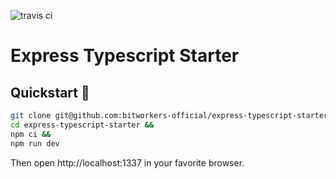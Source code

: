 ![travis ci](https://travis-ci.com/bitworkers-official/express-typescript-starter.svg?branch=master)

# Express Typescript Starter

## Quickstart 🚀

```sh
git clone git@github.com:bitworkers-official/express-typescript-starter.git &&
cd express-typescript-starter &&
npm ci &&
npm run dev
```

Then open http://localhost:1337 in your favorite browser.